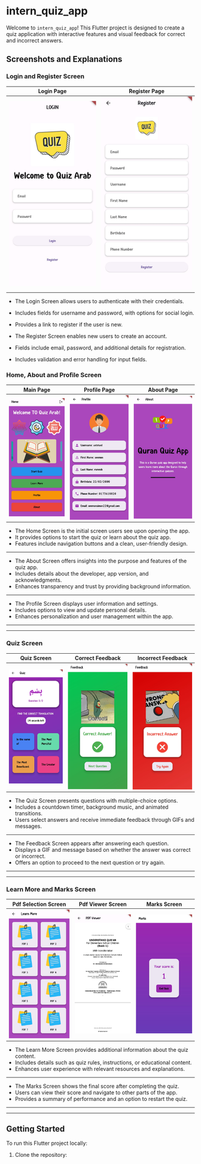 # intern_quiz_app

Welcome to `intern_quiz_app`! This Flutter project is designed to create a quiz application with interactive features and visual feedback for correct and incorrect answers.

## Screenshots and Explanations

### Login and Register Screen

| Login Page                                    | Register Page                                       |
|-----------------------------------------------|-----------------------------------------------------|
| ![Login Screen](screenshots/login_screen.jpg) | ![Register Screen](screenshots/register_screen.jpg) |

- The Login Screen allows users to authenticate with their credentials.
- Includes fields for username and password, with options for social login.
- Provides a link to register if the user is new.

- The Register Screen enables new users to create an account.
- Fields include email, password, and additional details for registration.
- Includes validation and error handling for input fields.


### Home, About and Profile Screen

| Main Page                                        | Profile Page                                      | About Page                                   |
|--------------------------------------------------|---------------------------------------------------|----------------------------------------------|
| ![Home Screen](screenshots/home_screen.jpg)      | ![Profile Screen](screenshots/profile_screen.jpg) | ![About Screen](screenshots/about_screen.jpg) |


- The Home Screen is the initial screen users see upon opening the app.
- It provides options to start the quiz or learn about the quiz app.
- Features include navigation buttons and a clean, user-friendly design.
------------------------------------------------------------------------------------------
- The About Screen offers insights into the purpose and features of the quiz app.
- Includes details about the developer, app version, and acknowledgments.
- Enhances transparency and trust by providing background information.
------------------------------------------------------------------------------------------
- The Profile Screen displays user information and settings.
- Includes options to view and update personal details.
- Enhances personalization and user management within the app.

------------------------------------------------------------------------------------------
------------------------------------------------------------------------------------------

### Quiz Screen


| Quiz Screen                                 | Correct Feedback                                             | Incorrect Feedback                                               |
|---------------------------------------------|--------------------------------------------------------------|------------------------------------------------------------------|
| ![Quiz Screen](screenshots/quiz_screen.jpg) | ![Correct Feedback](screenshots/correct_feedback_screen.jpg) | ![Incorrect Feedback](screenshots/incorrect_feedback_screen.jpg) |

- The Quiz Screen presents questions with multiple-choice options.
- Includes a countdown timer, background music, and animated transitions.
- Users select answers and receive immediate feedback through GIFs and messages.
------------------------------------------------------------------------------------------
- The Feedback Screen appears after answering each question.
- Displays a GIF and message based on whether the answer was correct or incorrect.
- Offers an option to proceed to the next question or try again.

------------------------------------------------------------------------------------------
------------------------------------------------------------------------------------------

### Learn More and Marks Screen


| Pdf Selection Screen                                            | Pdf Viewer Screen                                       | Marks Screen                                   |
|-----------------------------------------------------------------|---------------------------------------------------------|------------------------------------------------|
| ![Pdf Selection Screen](screenshots/pdf_selection_screen.jpg)   | ![Pdf Viewer Screen](screenshots/pdf_viewer_screen.jpg) | ![Marks Screen](screenshots/marks_screen.jpg)  |

- The Learn More Screen provides additional information about the quiz content.
- Includes details such as quiz rules, instructions, or educational content.
- Enhances user experience with relevant resources and explanations.
------------------------------------------------------------------------------------------
- The Marks Screen shows the final score after completing the quiz.
- Users can view their score and navigate to other parts of the app.
- Provides a summary of performance and an option to restart the quiz.

------------------------------------------------------------------------------------------
------------------------------------------------------------------------------------------

## Getting Started

To run this Flutter project locally:

1. Clone the repository:

